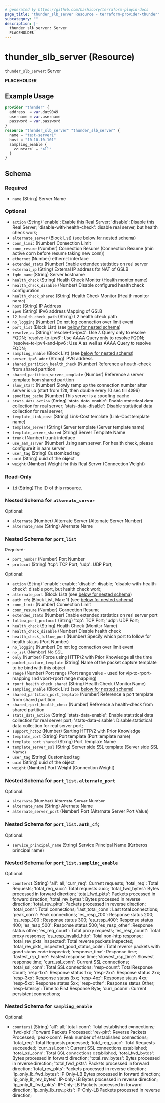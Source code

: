 ```yaml
---
# generated by https://github.com/hashicorp/terraform-plugin-docs
page_title: "thunder_slb_server Resource - terraform-provider-thunder"
subcategory: ""
description: |-
  thunder_slb_server: Server
  PLACEHOLDER
---
```


# thunder_slb_server (Resource)

`thunder_slb_server`: Server

__PLACEHOLDER__

## Example Usage

```terraform
provider "thunder" {
  address  = var.dut9049
  username = var.username
  password = var.password
}
resource "thunder_slb_server" "thunder_slb_server" {
  name = "test-server1"
  host = "10.10.10.101"
  sampling_enable {
    counters1 = "all"
  }
}
```

<!-- schema generated by tfplugindocs -->
## Schema

### Required

- `name` (String) Server Name

### Optional

- `action` (String) 'enable': Enable this Real Server; 'disable': Disable this Real Server; 'disable-with-health-check': disable real server, but health check work;
- `alternate_server` (Block List) (see [below for nested schema](#nestedblock--alternate_server))
- `conn_limit` (Number) Connection Limit
- `conn_resume` (Number) Connection Resume (Connection Resume (min active conn before resume taking new conn))
- `ethernet` (Number) ethernet interface
- `extended_stats` (Number) Enable extended statistics on real server
- `external_ip` (String) External IP address for NAT of GSLB
- `fqdn_name` (String) Server hostname
- `health_check` (String) Health Check Monitor (Health monitor name)
- `health_check_disable` (Number) Disable configured health check configuration
- `health_check_shared` (String) Health Check Monitor (Health monitor name)
- `host` (String) IP Address
- `ipv6` (String) IPv6 address Mapping of GSLB
- `l2_health_check_path` (String) L2 health check path
- `no_logging` (Number) Do not log connection over limit event
- `port_list` (Block List) (see [below for nested schema](#nestedblock--port_list))
- `resolve_as` (String) 'resolve-to-ipv4': Use A Query only to resolve FQDN; 'resolve-to-ipv6': Use AAAA Query only to resolve FQDN; 'resolve-to-ipv4-and-ipv6': Use A as well as AAAA Query to resolve FQDN;
- `sampling_enable` (Block List) (see [below for nested schema](#nestedblock--sampling_enable))
- `server_ipv6_addr` (String) IPV6 address
- `shared_partition_health_check` (Number) Reference a health-check from shared partition
- `shared_partition_server_template` (Number) Reference a server template from shared partition
- `slow_start` (Number) Slowly ramp up the connection number after server is up (start from 128, then double every 10 sec till 4096)
- `spoofing_cache` (Number) This server is a spoofing cache
- `stats_data_action` (String) 'stats-data-enable': Enable statistical data collection for real server; 'stats-data-disable': Disable statistical data collection for real server;
- `template_link_cost` (String) Link-Cost template (Link-Cost template name)
- `template_server` (String) Server template (Server template name)
- `template_server_shared` (String) Server Template Name
- `trunk` (Number) trunk interface
- `use_aam_server` (Number) Using aam server. For health check, please configure it in aam server
- `user_tag` (String) Customized tag
- `uuid` (String) uuid of the object
- `weight` (Number) Weight for this Real Server (Connection Weight)

### Read-Only

- `id` (String) The ID of this resource.

<a id="nestedblock--alternate_server"></a>
### Nested Schema for `alternate_server`

Optional:

- `alternate` (Number) Alternate Server (Alternate Server Number)
- `alternate_name` (String) Alternate Name


<a id="nestedblock--port_list"></a>
### Nested Schema for `port_list`

Required:

- `port_number` (Number) Port Number
- `protocol` (String) 'tcp': TCP Port; 'udp': UDP Port;

Optional:

- `action` (String) 'enable': enable; 'disable': disable; 'disable-with-health-check': disable port, but health check work;
- `alternate_port` (Block List) (see [below for nested schema](#nestedblock--port_list--alternate_port))
- `auth_cfg` (Block List, Max: 1) (see [below for nested schema](#nestedblock--port_list--auth_cfg))
- `conn_limit` (Number) Connection Limit
- `conn_resume` (Number) Connection Resume
- `extended_stats` (Number) Enable extended statistics on real server port
- `follow_port_protocol` (String) 'tcp': TCP Port; 'udp': UDP Port;
- `health_check` (String) Health Check (Monitor Name)
- `health_check_disable` (Number) Disable health check
- `health_check_follow_port` (Number) Specify which port to follow for health status (Port Number)
- `no_logging` (Number) Do not log connection over limit event
- `no_ssl` (Number) No SSL
- `only` (Number) Force using HTTP/2 with Prior Knowledge all the time
- `packet_capture_template` (String) Name of the packet capture template to be bind with this object
- `range` (Number) Port range (Port range value - used for vip-to-rport-mapping and vport-rport range mapping)
- `rport_health_check_shared` (String) Health Check (Monitor Name)
- `sampling_enable` (Block List) (see [below for nested schema](#nestedblock--port_list--sampling_enable))
- `shared_partition_port_template` (Number) Reference a port template from shared partition
- `shared_rport_health_check` (Number) Reference a health-check from shared partition
- `stats_data_action` (String) 'stats-data-enable': Enable statistical data collection for real server port; 'stats-data-disable': Disable statistical data collection for real server port;
- `support_http2` (Number) Starting HTTP/2 with Prior Knowledge
- `template_port` (String) Port template (Port template name)
- `template_port_shared` (String) Port Template Name
- `template_server_ssl` (String) Server side SSL template (Server side SSL Name)
- `user_tag` (String) Customized tag
- `uuid` (String) uuid of the object
- `weight` (Number) Port Weight (Connection Weight)

<a id="nestedblock--port_list--alternate_port"></a>
### Nested Schema for `port_list.alternate_port`

Optional:

- `alternate` (Number) Alternate Server Number
- `alternate_name` (String) Alternate Name
- `alternate_server_port` (Number) Port (Alternate Server Port Value)


<a id="nestedblock--port_list--auth_cfg"></a>
### Nested Schema for `port_list.auth_cfg`

Optional:

- `service_principal_name` (String) Service Principal Name (Kerberos principal name)


<a id="nestedblock--port_list--sampling_enable"></a>
### Nested Schema for `port_list.sampling_enable`

Optional:

- `counters1` (String) 'all': all; 'curr_req': Current requests; 'total_req': Total Requests; 'total_req_succ': Total requests succ; 'total_fwd_bytes': Bytes processed in forward direction; 'total_fwd_pkts': Packets processed in forward direction; 'total_rev_bytes': Bytes processed in reverse direction; 'total_rev_pkts': Packets processed in reverse direction; 'total_conn': Total connections; 'last_total_conn': Last total connections; 'peak_conn': Peak connections; 'es_resp_200': Response status 200; 'es_resp_300': Response status 300; 'es_resp_400': Response status 400; 'es_resp_500': Response status 500; 'es_resp_other': Response status other; 'es_req_count': Total proxy requests; 'es_resp_count': Total proxy response; 'es_resp_invalid_http': Total non-http response; 'total_rev_pkts_inspected': Total reverse packets inspected; 'total_rev_pkts_inspected_good_status_code': Total reverse packets with good status code inspected; 'response_time': Response time; 'fastest_rsp_time': Fastest response time; 'slowest_rsp_time': Slowest response time; 'curr_ssl_conn': Current SSL connections; 'total_ssl_conn': Total SSL connections; 'resp-count': Total Response Count; 'resp-1xx': Response status 1xx; 'resp-2xx': Response status 2xx; 'resp-3xx': Response status 3xx; 'resp-4xx': Response status 4xx; 'resp-5xx': Response status 5xx; 'resp-other': Response status Other; 'resp-latency': Time to First Response Byte; 'curr_pconn': Current persistent connections;



<a id="nestedblock--sampling_enable"></a>
### Nested Schema for `sampling_enable`

Optional:

- `counters1` (String) 'all': all; 'total-conn': Total established connections; 'fwd-pkt': Forward Packets Processed; 'rev-pkt': Reverse Packets Processed; 'peak-conn': Peak number of established connections; 'total_req': Total Requests processed; 'total_req_succ': Total Requests succeeded; 'curr_ssl_conn': Current SSL connections established; 'total_ssl_conn': Total SSL connections established; 'total_fwd_bytes': Bytes processed in forward direction; 'total_rev_bytes': Bytes processed in reverse direction; 'total_fwd_pkts': Packets processed in forward direction; 'total_rev_pkts': Packets processed in reverse direction; 'ip_only_lb_fwd_bytes': IP-Only-LB Bytes processed in forward direction; 'ip_only_lb_rev_bytes': IP-Only-LB Bytes processed in reverse direction; 'ip_only_lb_fwd_pkts': IP-Only-LB Packets processed in forward direction; 'ip_only_lb_rev_pkts': IP-Only-LB Packets processed in reverse direction;


